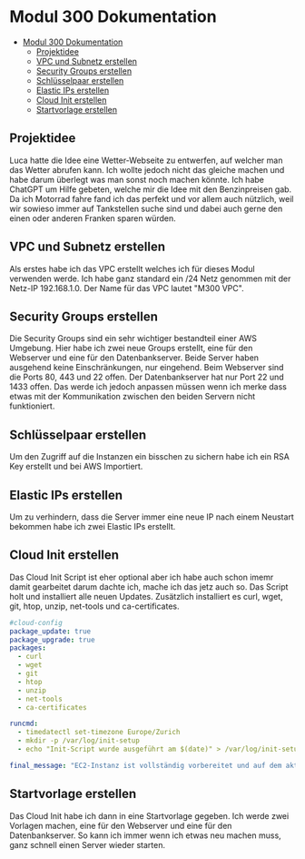 # Modul 300 Dokumentation

- [Modul 300 Dokumentation](#modul-300-dokumentation)
  - [Projektidee](#projektidee)
  - [VPC und Subnetz erstellen](#vpc-und-subnetz-erstellen)
  - [Security Groups erstellen](#security-groups-erstellen)
  - [Schlüsselpaar erstellen](#schlüsselpaar-erstellen)
  - [Elastic IPs erstellen](#elastic-ips-erstellen)
  - [Cloud Init erstellen](#cloud-init-erstellen)
  - [Startvorlage erstellen](#startvorlage-erstellen)

## Projektidee
Luca hatte die Idee eine Wetter-Webseite zu entwerfen, auf welcher man das Wetter abrufen kann. Ich wollte jedoch nicht das gleiche machen und habe darum überlegt was man sonst noch machen könnte. Ich habe ChatGPT um Hilfe gebeten, welche mir die Idee mit den Benzinpreisen gab.
Da ich Motorrad fahre fand ich das perfekt und vor allem auch nützlich, weil wir sowieso immer auf Tankstellen suche sind und dabei auch gerne den einen oder anderen Franken sparen würden.

## VPC und Subnetz erstellen
Als erstes habe ich das VPC erstellt welches ich für dieses Modul verwenden werde. Ich habe ganz standard ein /24 Netz genommen mit der Netz-IP 192.168.1.0. Der Name für das VPC lautet "M300 VPC".

## Security Groups erstellen
Die Security Groups sind ein sehr wichtiger bestandteil einer AWS Umgebung. Hier habe ich zwei neue Groups erstellt, eine für den Webserver und eine für den Datenbankserver. Beide Server haben ausgehend keine Einschränkungen, nur eingehend. Beim Webserver sind die Ports 80, 443 und 22 offen. Der Datenbankserver hat nur Port 22 und 1433 offen. Das werde ich jedoch anpassen müssen wenn ich merke dass etwas mit der Kommunikation zwischen den beiden Servern nicht funktioniert.

## Schlüsselpaar erstellen
Um den Zugriff auf die Instanzen ein bisschen zu sichern habe ich ein RSA Key erstellt und bei AWS Importiert.

## Elastic IPs erstellen
Um zu verhindern, dass die Server immer eine neue IP nach einem Neustart bekommen habe ich zwei Elastic IPs erstellt.

## Cloud Init erstellen
Das Cloud Init Script ist eher optional aber ich habe auch schon imemr damit gearbeitet darum dachte ich, mache ich das jetz auch so. Das Script holt und installiert alle neuen Updates. Zusätzlich installiert es curl, wget, git, htop, unzip, net-tools und ca-certificates.
```yaml
#cloud-config
package_update: true
package_upgrade: true
packages:
  - curl
  - wget
  - git
  - htop
  - unzip
  - net-tools
  - ca-certificates

runcmd:
  - timedatectl set-timezone Europe/Zurich
  - mkdir -p /var/log/init-setup
  - echo "Init-Script wurde ausgeführt am $(date)" > /var/log/init-setup/info.log

final_message: "EC2-Instanz ist vollständig vorbereitet und auf dem aktuellen Stand."
```

## Startvorlage erstellen
Das Cloud Init habe ich dann in eine Startvorlage gegeben. Ich werde zwei Vorlagen machen, eine für den Webserver und eine für den Datenbankserver. So kann ich immer wenn ich etwas neu machen muss, ganz schnell einen Server wieder starten.